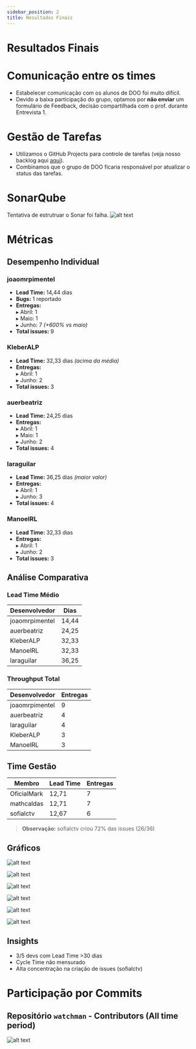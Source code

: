 ```yaml
---
sidebar_position: 2
title: Resultados Finais
---
```

# Resultados Finais

# Comunicação entre os times
- Estabelecer comunicação com os alunos de DOO foi muito difícil.
- Devido a baixa participação do grupo, optamos por **não enviar** um formulário de Feedback, decisão compartilhada com o prof. durante Entrevista 1. 

# Gestão de Tarefas
- Utilizamos o GitHub Projects para controle de tarefas (veja nosso backlog aqui [aqui](https://github.com/users/joaomrpimentel/projects/1/views/1)).
- Combinamos que o grupo de DOO ficaria responsável por atualizar o status das tarefas.

# SonarQube
Tentativa de estrutruar o Sonar foi falha.
![alt text](./img/sonar.png)

# Métricas 
## Desempenho Individual

### joaomrpimentel
- **Lead Time:** 14,44 dias  
- **Bugs:** 1 reportado  
- **Entregas:**  
  ▸ Abril: 1  
  ▸ Maio: 1  
  ▸ Junho: 7 *(+600% vs maio)*  
- **Total issues:** 9  

### KleberALP
- **Lead Time:** 32,33 dias *(acima da média)*  
- **Entregas:**  
  ▸ Abril: 1  
  ▸ Junho: 2  
- **Total issues:** 3  

### auerbeatriz
- **Lead Time:** 24,25 dias  
- **Entregas:**  
  ▸ Abril: 1  
  ▸ Maio: 1  
  ▸ Junho: 2  
- **Total issues:** 4  

### laraguilar
- **Lead Time:** 36,25 dias *(maior valor)*  
- **Entregas:**  
  ▸ Abril: 1  
  ▸ Junho: 3  
- **Total issues:** 4  

### ManoelRL
- **Lead Time:** 32,33 dias  
- **Entregas:**  
  ▸ Abril: 1  
  ▸ Junho: 2  
- **Total issues:** 3  

## Análise Comparativa

### Lead Time Médio
| Desenvolvedor   | Dias  |
|----------------|-------|
| joaomrpimentel | 14,44 |
| auerbeatriz    | 24,25 |
| KleberALP      | 32,33 |
| ManoelRL       | 32,33 |
| laraguilar     | 36,25 |

### Throughput Total
| Desenvolvedor   | Entregas |
|----------------|---------|
| joaomrpimentel | 9       |
| auerbeatriz    | 4       |
| laraguilar     | 4       |
| KleberALP      | 3       |
| ManoelRL       | 3       |


## Time Gestão
| Membro       | Lead Time | Entregas |
|--------------|-----------|---------|
| OficialMark  | 12,71     | 7       |
| mathcaldas   | 12,71     | 7       |
| sofialctv    | 12,67     | 6       |

> **Observação:** sofialctv criou 72% das issues (26/36)

## Gráficos
![alt text](../../metricas_graficos/bugs_reportados_por_usuario.png)

![alt text](../../metricas_graficos/burnup_chart.png)

![alt text](../../metricas_graficos/issues_criadas_por_autor.png)

![alt text](../../metricas_graficos/issues_fechadas_por_atribuido.png)

![alt text](../../metricas_graficos/lead_cycle_time_por_usuario.png)

![alt text](../../metricas_graficos/throughput_mensal_por_usuario.png)

## Insights
 - 3/5 devs com Lead Time >30 dias
 - Cycle Time não mensurado
 - Alta concentração na criação de issues (sofialctv)

# Participação por Commits

## Repositório `watchman` - Contributors (All time period)
![alt text](img/image.png)